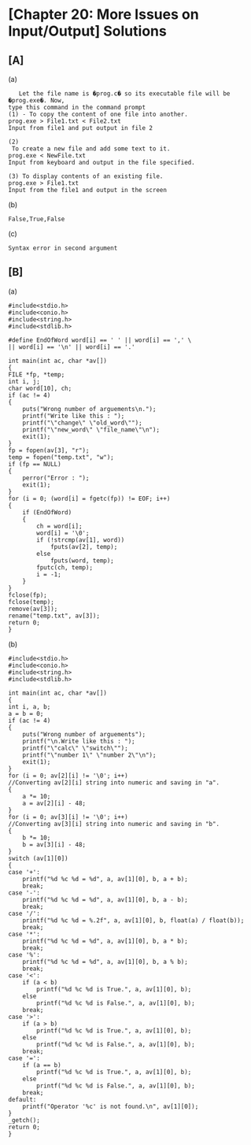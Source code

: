 # [Chapter 20: More Issues on Input/Output] Solutions

## [A]
  
   (a)	
       
       Let the file name is �prog.c� so its executable file will be �prog.exe�. Now,
	type this command in the command prompt
	(1) - To copy the content of one file into another.
	prog.exe > File1.txt < File2.txt
	Input from file1 and put output in file 2

	(2)
	 To create a new file and add some text to it.
	prog.exe < NewFile.txt
	Input from keyboard and output in the file specified.

	(3) To display contents of an existing file.
	prog.exe > File1.txt
	Input from the file1 and output in the screen
    
   (b) 
   
   	False,True,False
    
   (c) 
   	
	Syntax error in second argument

## [B]
    
   (a)
    
 	#include<stdio.h>
	#include<conio.h>
	#include<string.h>
	#include<stdlib.h>

	#define EndOfWord word[i] == ' ' || word[i] == ',' \
	|| word[i] == '\n' || word[i] == '.'

	int main(int ac, char *av[])
	{
	FILE *fp, *temp;
	int i, j;
	char word[10], ch;
	if (ac != 4)
	{
		puts("Wrong number of arguements\n.");
		printf("Write like this : ");
		printf("\"change\" \"old_word\"");
		printf("\"new_word\" \"file_name\"\n");
		exit(1);
	}
	fp = fopen(av[3], "r");
	temp = fopen("temp.txt", "w");
	if (fp == NULL)
	{
		perror("Error : ");
		exit(1);
	}
	for (i = 0; (word[i] = fgetc(fp)) != EOF; i++)
	{
		if (EndOfWord)
		{
			ch = word[i];
			word[i] = '\0';
			if (!strcmp(av[1], word))
				fputs(av[2], temp);
			else
				fputs(word, temp);
			fputc(ch, temp);
			i = -1;
		}
	}
	fclose(fp);
	fclose(temp);
	remove(av[3]);
	rename("temp.txt", av[3]);
	return 0;
	}
(b)

	#include<stdio.h>
	#include<conio.h>
	#include<string.h>
	#include<stdlib.h>

	int main(int ac, char *av[])
	{
	int i, a, b;
	a = b = 0;
	if (ac != 4)
	{
		puts("Wrong number of arguements");
		printf("\n.Write like this : ");
		printf("\"calc\" \"switch\"");
		printf("\"number 1\" \"number 2\"\n");
		exit(1);
	}
	for (i = 0; av[2][i] != '\0'; i++)
	//Converting av[2][i] string into numeric and saving in "a".
	{
		a *= 10;
		a = av[2][i] - 48;
	}
	for (i = 0; av[3][i] != '\0'; i++)
	//Converting av[3][i] string into numeric and saving in "b".
	{
		b *= 10;
		b = av[3][i] - 48;
	}
	switch (av[1][0])
	{
	case '+':
		printf("%d %c %d = %d", a, av[1][0], b, a + b);
		break;
	case '-':
		printf("%d %c %d = %d", a, av[1][0], b, a - b);
		break;
	case '/':
		printf("%d %c %d = %.2f", a, av[1][0], b, float(a) / float(b));
		break;
	case '*':
		printf("%d %c %d = %d", a, av[1][0], b, a * b);
		break;
	case '%':
		printf("%d %c %d = %d", a, av[1][0], b, a % b);
		break;
	case '<':
		if (a < b)
			printf("%d %c %d is True.", a, av[1][0], b);
		else
			printf("%d %c %d is False.", a, av[1][0], b);
		break;
	case '>':
		if (a > b)
			printf("%d %c %d is True.", a, av[1][0], b);
		else
			printf("%d %c %d is False.", a, av[1][0], b);
		break;
	case '=':
		if (a == b)
			printf("%d %c %d is True.", a, av[1][0], b);
		else
			printf("%d %c %d is False.", a, av[1][0], b);
		break;
	default:
		printf("Operator '%c' is not found.\n", av[1][0]);
	}
	_getch();
	return 0;
	}

